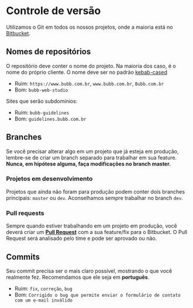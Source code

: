 # Controle de versão

Utilizamos o Git em todos os nossos projetos, onde a maioria está no [Bitbucket](https://bitbucket.org). 

## Nomes de repositórios

O repositório deve conter o nome do projeto. Na maioria dos caso, é o nome do próprio cliente. O nome deve ser no padrão [kebab-cased](http://wiki.c2.com/?KebabCase)

- Ruim: `https://www.bubb.com.br`, `www.bubb.com.br`, `Bubb.com.br`
- Bom: `bubb-web-studio`

Sites que serão subdomínios:

- Ruim: `bubb-guidelines`
- Bom: `guidelines.bubb.com.br`

## Branches

Se você precisar alterar algo em um projeto que já esteja em produção, lembre-se de criar um branch separado para trabalhar em sua feature. **Nunca, em hipótese alguma, faça modificações no branch master.**

### Projetos em desenvolvimento

Projetos que ainda não foram para produção podem conter dois branches principais: `master` ou `dev`. Aconselhamos sempre trabalhar no branch `dev`.

### Pull requests

Sempre quando estiver trabalhando em um projeto em produção, você deverá criar um [**Pull Request**](https://www.atlassian.com/git/tutorials/making-a-pull-request) com a sua feature/fix para o Bitbucket. O Pull Request será analisado pelo time e pode ser aprovado ou não.

## Commits

Seu commit precisa ser o mais claro possível, mostrando o que você realmente fez. Recomendamos que ele seja em **português**.

- Ruim: `fix`, `correção`, `bug`
- Bom: `Corrigido o bug que permite enviar o formulário de contato com um e-mail inválido`